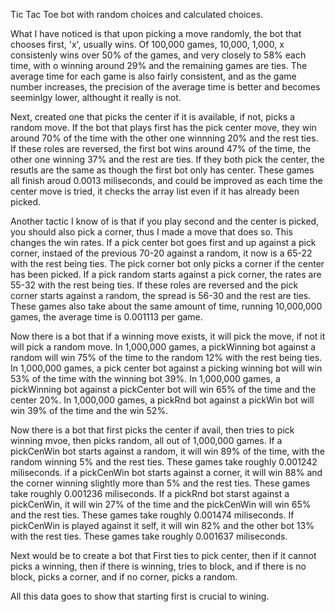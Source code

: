 Tic Tac Toe bot with random choices and calculated choices. 

What I have noticed is that upon picking a move randomly, the bot that chooses first, 'x', usually wins.
Of 100,000 games, 10,000, 1,000, x consistenly wins over 50% of the games, and very closely to 58% each time, with o winning around 29% and the remaining games are ties. 
The average time for each game is also fairly consistent, and as the game number increases, the precision of the average time is better and becomes seeminlgy lower, althought it really is not. 

Next, created one that picks the center if it is available, if not, picks a random move.
If the bot that plays first has the pick center move, they win around 70% of the time with the other one winnning 20% and the rest ties. 
If these roles are reversed, the first bot wins around 47% of the time, the other one winning 37% and the rest are ties. 
If they both pick the center, the resutls are the same as though the first bot only has center. 
These games all finish aroud 0.0013 miliseconds, and could be improved as each time the center move is tried, it checks the array list even if it has already been picked. 

Another tactic I know of is that if you play second and the center is picked, you should also pick a corner, thus I made a move that does so. 
This changes the win rates. If a pick center bot goes first and up against a pick corner, instaed of the previous 70-20 against a random, it now is a 65-22 with the rest being ties.
The pick corner bot only picks a corner if the center has been picked. If a pick random starts against a pick corner, the rates are 55-32 with the rest being ties. 
If these roles are reversed and the pick corner starts against a random, the spread is 56-30 and the rest are ties. 
These games also take about the same amount of time, running 10,000,000 games, the average time is 0.001113 per game.

Now there is a bot that if a winning move exists, it will pick the move, if not it will pick a random move. 
In 1,000,000 games, a pickWinning bot against a random will win 75% of the time to the random 12% with the rest being ties. 
In 1,000,000 games, a pick center bot against a picking winning bot will win 53% of the time with the winning bot 39%. 
In 1,000,000 games, a pickWinning bot against a pickCenter bot will win 65% of the time and the center 20%.
In 1,000,000 games, a pickRnd bot against a pickWin bot will win 39% of the time and the win 52%. 

Now there is a bot that first picks the center if avail, then tries to pick winning mvoe, then picks random, all out of 1,000,000 games.
If a pickCenWin bot starts against a random, it will win 89% of the time, with the random winning 5% and the rest ties. These games take roughly 0.001242 miliseconds.
if a pickCenWin bot starts against a corner, it will win 88% and the corner winning slightly more than 5% and the rest ties.  These games take roughly 0.001236 miliseconds.
If a pickRnd bot starst against a pickCenWin, it will win 27% of the time and the pickCenWin will win 65% and the rest ties. These games take roughly 0.001474 miliseconds.
If pickCenWin is played against it self, it will win 82% and the other bot 13% with the rest ties. These games take roughly 0.001637 miliseconds.


Next would be to create a bot that First ties to pick center, then if it cannot picks a winning, then if there is winning, tries to block, and if there is no block, picks a corner, and if no corner, picks a random.

All this data goes to show that starting first is crucial to wining. 